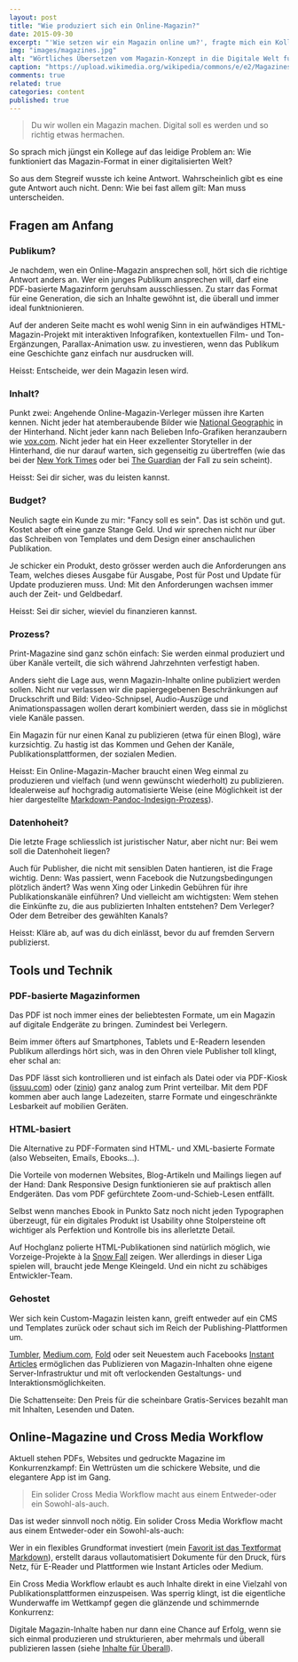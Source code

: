 ```yaml
---
layout: post
title: "Wie produziert sich ein Online-Magazin?"
date: 2015-09-30
excerpt: "'Wie setzen wir ein Magazin online um?', fragte mich ein Kollege heute Morgen. Eine auf alles passende Antwort gibt es nicht. Dafür fünf Kriterien und jede Menge Tools und Services, die zeigen, wohin die Reise gehen könnte."
img: "images/magazines.jpg"
alt: "Wörtliches Übersetzen vom Magazin-Konzept in die Digitale Welt funktioniert nur selten."
caption: "https://upload.wikimedia.org/wikipedia/commons/e/e2/Magazines-mode-Copenhague.jpg"
comments: true
related: true
categories: content
published: true
---
```



> Du wir wollen ein Magazin machen. Digital soll es werden und so richtig etwas hermachen.

So sprach mich jüngst ein Kollege auf das leidige Problem an: Wie funktioniert das Magazin-Format in einer digitalisierten Welt?

So aus dem Stegreif wusste ich keine Antwort. Wahrscheinlich gibt es eine gute Antwort auch nicht. Denn: Wie bei fast allem gilt: Man muss unterscheiden.

## Fragen am Anfang

### Publikum?

Je nachdem, wen ein Online-Magazin ansprechen soll, hört sich die richtige Antwort anders an. Wer ein junges Publikum ansprechen will, darf eine PDF-basierte Magazinform geruhsam ausschliessen. Zu starr das Format für eine Generation, die sich an Inhalte gewöhnt ist, die überall und immer ideal funktnionieren.

Auf der anderen Seite macht es wohl wenig Sinn in ein aufwändiges HTML-Magazin-Projekt mit interaktiven Infografiken, kontextuellen Film- und Ton-Ergänzungen, Parallax-Animation usw. zu investieren, wenn das Publikum eine Geschichte ganz einfach nur ausdrucken will.

Heisst: Entscheide, wer dein Magazin lesen wird.

### Inhalt?

Punkt zwei: Angehende Online-Magazin-Verleger müssen ihre Karten kennen. Nicht jeder hat atemberaubende Bilder wie [National Geographic](http://www.nationalgeographic.com/) in der Hinterhand. Nicht jeder kann nach Belieben Info-Grafiken heranzaubern wie [vox.com](http://www.vox.com/). Nicht jeder hat ein Heer exzellenter Storyteller in der Hinterhand, die nur darauf warten, sich gegenseitig zu übertreffen (wie das bei der [New York Times](http://www.nytimes.com/) oder bei [The Guardian](http://www.theguardian.com/international) der Fall zu sein scheint).

Heisst: Sei dir sicher, was du leisten kannst.

### Budget?

Neulich sagte ein Kunde zu mir: "Fancy soll es sein". Das ist schön und gut. Kostet aber oft eine ganze Stange Geld. Und wir sprechen nicht nur über das Schreiben von Templates und dem Design einer anschaulichen Publikation.

Je schicker ein Produkt, desto grösser werden auch die Anforderungen ans Team, welches dieses Ausgabe für Ausgabe, Post für Post und Update für Update produzieren muss. Und: Mit den Anforderungen wachsen immer auch der Zeit- und Geldbedarf.

Heisst: Sei dir sicher, wieviel du finanzieren kannst.

### Prozess?

Print-Magazine sind ganz schön einfach: Sie werden einmal produziert und über Kanäle verteilt, die sich während Jahrzehnten verfestigt haben.

Anders sieht die Lage aus, wenn Magazin-Inhalte online publiziert werden sollen. Nicht nur verlassen wir die papiergegebenen Beschränkungen auf Druckschrift und Bild: Video-Schnipsel, Audio-Auszüge und Animationspassagen wollen derart kombiniert werden, dass sie in möglichst viele Kanäle passen.

Ein Magazin für nur einen Kanal zu publizieren (etwa für einen Blog), wäre kurzsichtig. Zu hastig ist das Kommen und Gehen der Kanäle, Publikationsplattformen, der sozialen Medien. 

Heisst: Ein Online-Magazin-Macher braucht einen Weg einmal zu produzieren und vielfach (und wenn gewünscht wiederholt) zu publizieren. Idealerweise auf hochgradig automatisierte Weise (eine Möglichkeit ist der hier dargestellte [Markdown-Pandoc-Indesign-Prozess](http://rhythmus.be/md2indd/)).

### Datenhoheit?

Die letzte Frage schliesslich ist juristischer Natur, aber nicht nur: Bei wem soll die Datenhoheit liegen?

Auch für Publisher, die nicht mit sensiblen Daten hantieren, ist die Frage wichtig. Denn: Was passiert, wenn Facebook die Nutzungsbedingungen plötzlich ändert? Was wenn Xing oder Linkedin Gebühren für ihre Publikationskanäle einführen? Und vielleicht am wichtigsten: Wem stehen die Einkünfte zu, die aus publizierten Inhalten entstehen? Dem Verleger? Oder dem Betreiber des gewählten Kanals?

Heisst: Kläre ab, auf was du dich einlässt, bevor du auf fremden Servern publizierst.

## Tools und Technik

### PDF-basierte Magazinformen

Das PDF ist noch immer eines der beliebtesten Formate, um ein Magazin auf digitale Endgeräte zu bringen. Zumindest bei Verlegern.

Beim immer öfters auf Smartphones, Tablets und E-Readern lesenden Publikum allerdings hört sich, was in den Ohren viele Publisher toll klingt, eher schal an:

Das PDF lässt sich kontrollieren und ist einfach als Datei oder via PDF-Kiosk ([issuu.com](http://issuu.com/)) oder ([zinio](https://ch-de.zinio.com/)) ganz analog zum Print verteilbar. Mit dem PDF kommen aber auch lange Ladezeiten, starre Formate und eingeschränkte Lesbarkeit auf mobilien Geräten.

### HTML-basiert

Die Alternative zu PDF-Formaten sind HTML- und XML-basierte Formate (also Webseiten, Emails, Ebooks...).

Die Vorteile von modernen Websites, Blog-Artikeln und Mailings liegen auf der Hand: Dank Responsive Design funktionieren sie auf praktisch allen Endgeräten. Das vom PDF gefürchtete Zoom-und-Schieb-Lesen entfällt.

Selbst wenn manches Ebook in Punkto Satz noch nicht jeden Typographen überzeugt, für ein digitales Produkt ist Usability ohne Stolpersteine oft wichtiger als Perfektion und Kontrolle bis ins allerletzte Detail.

Auf Hochglanz polierte HTML-Publikationen sind natürlich möglich, wie Vorzeige-Projekte à la [Snow Fall](http://www.nytimes.com/projects/2012/snow-fall/#/?part=tunnel-creek) zeigen. Wer allerdings in dieser Liga spielen will, braucht jede Menge Kleingeld. Und ein nicht zu schäbiges Entwickler-Team.

### Gehostet

Wer sich kein Custom-Magazin leisten kann, greift entweder auf ein CMS und Templates zurück oder schaut sich im Reich der Publishing-Plattformen um.

[Tumbler](https://www.tumblr.com/), [Medium.com](https://medium.com/), [Fold](https://fold.cm/) oder seit Neuestem auch Facebooks [Instant Articles](https://instantarticles.fb.com/) ermöglichen das Publizieren von Magazin-Inhalten ohne eigene Server-Infrastruktur und mit oft verlockenden Gestaltungs- und Interaktionsmöglichkeiten.

Die Schattenseite: Den Preis für die scheinbare Gratis-Services bezahlt man mit Inhalten, Lesenden und Daten.


## Online-Magazine und Cross Media Workflow

Aktuell stehen PDFs, Websites und gedruckte Magazine im Konkurrenzkampf: Ein Wettrüsten um die schickere Website, und die elegantere App ist im Gang.

> Ein solider Cross Media Workflow macht aus einem Entweder-oder ein Sowohl-als-auch.

Das ist weder sinnvoll noch nötig. Ein solider Cross Media Workflow macht aus einem Entweder-oder ein Sowohl-als-auch:

Wer in ein flexibles Grundformat investiert (mein [Favorit ist das Textformat Markdown](/tools-fuer-texter)), erstellt daraus vollautomatisiert Dokumente für den Druck, fürs Netz, für E-Reader und Plattformen wie Instant Articles oder Medium.

Ein Cross Media Workflow erlaubt es auch Inhalte direkt in eine Vielzahl von Publikationsplattformen einzuspeisen. Was sperrig klingt, ist die eigentliche Wunderwaffe im Wettkampf gegen die glänzende und schimmernde Konkurrenz:

Digitale Magazin-Inhalte haben nur dann eine Chance auf Erfolg, wenn sie sich einmal produzieren und strukturieren, aber mehrmals und überall publizieren lassen (siehe [Inhalte für Überall](/inhalte-fuer-ueberall)).
